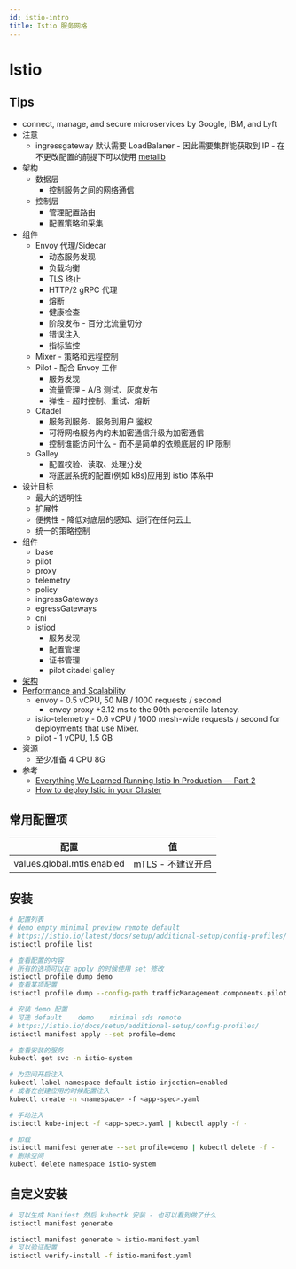 ```yaml
---
id: istio-intro
title: Istio 服务网格
---
```


# Istio

## Tips

- connect, manage, and secure microservices by Google, IBM, and Lyft
- 注意
  - ingressgateway 默认需要 LoadBalaner - 因此需要集群能获取到 IP - 在不更改配置的前提下可以使用 [metallb](../network/metallb)
- 架构
  - 数据层
    - 控制服务之间的网络通信
  - 控制层
    - 管理配置路由
    - 配置策略和采集
- 组件
  - Envoy 代理/Sidecar
    - 动态服务发现
    - 负载均衡
    - TLS 终止
    - HTTP/2 gRPC 代理
    - 熔断
    - 健康检查
    - 阶段发布 - 百分比流量切分
    - 错误注入
    - 指标监控
  - Mixer - 策略和远程控制
  - Pilot - 配合 Envoy 工作
    - 服务发现
    - 流量管理 - A/B 测试、灰度发布
    - 弹性 - 超时控制、重试、熔断
  - Citadel
    - 服务到服务、服务到用户 鉴权
    - 可将网格服务内的未加密通信升级为加密通信
    - 控制谁能访问什么 - 而不是简单的依赖底层的 IP 限制
  - Galley
    - 配置校验、读取、处理分发
    - 将底层系统的配置(例如 k8s)应用到 istio 体系中
- 设计目标
  - 最大的透明性
  - 扩展性
  - 便携性 - 降低对底层的感知、运行在任何云上
  - 统一的策略控制
- 组件
  - base
  - pilot
  - proxy
  - telemetry
  - policy
  - ingressGateways
  - egressGateways
  - cni
  - istiod
    - 服务发现
    - 配置管理
    - 证书管理
    - pilot citadel galley
- [架构](https://istio.io/latest/docs/ops/deployment/architecture/)
- [Performance and Scalability](https://istio.io/latest/docs/ops/deployment/performance-and-scalability/)
  - envoy - 0.5 vCPU, 50 MB / 1000 requests / second
    - envoy proxy +3.12 ms to the 90th percentile latency.
  - istio-telemetry - 0.6 vCPU / 1000 mesh-wide requests / second for deployments that use Mixer.
  - pilot - 1 vCPU, 1.5 GB
- 资源
  - 至少准备 4 CPU 8G
- 参考
  - [Everything We Learned Running Istio In Production — Part 2](https://engineering.hellofresh.com/ff4c26844bfb)
  - [How to deploy Istio in your Cluster](https://docs.giantswarm.io/guides/deploying-istio/)

## 常用配置项

| 配置                       | 值                |
| -------------------------- | ----------------- |
| values.global.mtls.enabled | mTLS - 不建议开启 |

## 安装

```bash
# 配置列表
# demo empty minimal preview remote default
# https://istio.io/latest/docs/setup/additional-setup/config-profiles/
istioctl profile list

# 查看配置的内容
# 所有的选项可以在 apply 的时候使用 set 修改
istioctl profile dump demo
# 查看某项配置
istioctl profile dump --config-path trafficManagement.components.pilot demo

# 安装 demo 配置
# 可选 default	demo	minimal	sds	remote
# https://istio.io/docs/setup/additional-setup/config-profiles/
istioctl manifest apply --set profile=demo

# 查看安装的服务
kubectl get svc -n istio-system

# 为空间开启注入
kubectl label namespace default istio-injection=enabled
# 或者在创建应用的时候配置注入
kubectl create -n <namespace> -f <app-spec>.yaml

# 手动注入
istioctl kube-inject -f <app-spec>.yaml | kubectl apply -f -

# 卸载
istioctl manifest generate --set profile=demo | kubectl delete -f -
# 删除空间
kubectl delete namespace istio-system
```

## 自定义安装

```bash
# 可以生成 Manifest 然后 kubectk 安装 - 也可以看到做了什么
istioctl manifest generate

istioctl manifest generate > istio-manifest.yaml
# 可以验证配置
istioctl verify-install -f istio-manifest.yaml
```
